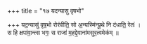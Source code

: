 +++
title = "१७ यदन्यासु वृषभो"

+++
यद॒न्यासु॑ वृष॒भो रोर॑वीति॒ सो अ॒न्यस्मि॑न्यू॒थे नि द॑धाति॒ रेतः॑ ।  
स हि क्षपा॑वा॒न्त्स भगः॒ स राजा॑ म॒हद्दे॒वाना॑मसुर॒त्वमेक॑म् ॥